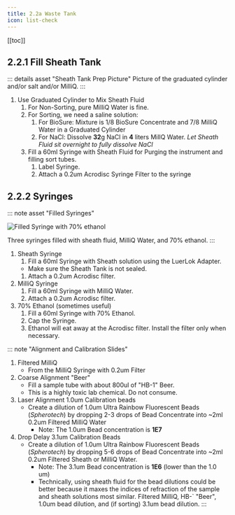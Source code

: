 ```yaml
---
title: 2.2a Waste Tank
icon: list-check
---
```


<!-- filename: /docs/influx-flight/ifm-02-fluidics/ifm-02p00-preflight.md -->

<!-- Reference Links -->
<!-- Usage -->
<!-- [img-label]: ./assets/filename.png -->
<!-- ![Caption Text][img-label] -->
<!-- Assets -->

<!-- URLs -->

<!-- End Ref Links -->


[[toc]]


## 2.2.1 Fill Sheath Tank

::: details asset "Sheath Tank Prep Picture"
Picture of the graduated cylinder and/or salt and/or MilliQ.
:::

1. Use Graduated Cylinder to Mix Sheath Fluid
    1. For Non-Sorting, pure MilliQ Water is fine.
    2. For Sorting, we need a saline solution:
        1. For BioSure: Mixture is 1/8 BioSure Concentrate and 7/8 MilliQ Water in a Graduated Cylinder
        2. For NaCl: Dissolve **32**g NaCl in **4** liters MillQ Water. *Let Sheath Fluid sit overnight to fully dissolve NaCl*
    3. Fill a 60ml Syringe with Sheath Fluid for Purging the instrument and filling sort tubes.
        1. Label Syringe.
        2. Attach a 0.2um Acrodisc Syringe Filter to the syringe




## 2.2.2 Syringes

::: note asset "Filled Syringes"


[img-syringeEtoh]: ./assets/img-02p01-sheath-tanks/ifm-fluidics-064-example-lab-supply-syringe-ethanol.png
![Filled Syringe with 70% ethanol][img-syringeEtoh]

Three syringes filled with sheath fluid, MilliQ Water, and 70% ethanol.
:::


1.  Sheath Syringe
    1.  Fill a 60ml Syringe with Sheath solution using the LuerLok Adapter.
       -   Make sure the Sheath Tank is not sealed.
    1.  Attach a 0.2um Acrodisc filter.
2. MilliQ Syringe
   1.  Fill a 60ml Syringe with MilliQ Water.
   2.  Attach a 0.2um Acrodisc filter.
3. 70% Ethanol (sometimes useful)
   1.  Fill a 60ml Syringe with 70% Ethanol.
   2.  Cap the Syringe. 
   3. Ethanol will eat away at the Acrodisc filter. Install the filter only when necessary.
   

::: note  "Alignment and Calibration Slides"
1. Filtered MilliQ
    - From the MilliQ Syringe with 0.2um Filter
2. Coarse Alignment "Beer"
    - Fill a sample tube with about 800ul of "HB-1" Beer.
    - This is a highly toxic lab chemical. Do not consume.
3. Laser Alignment 1.0um Calibration beads
    -   Create a dilution of 1.0um Ultra Rainbow Fluorescent Beads (*Spherotech*) by dropping 2-3 drops of Bead Concentrate into ~2ml 0.2um Filtered MilliQ Water
        -   Note: The 1.0um Bead concentration is **1E7**
4. Drop Delay 3.1um Calibration Beads
    -   Create a dilution of 1.0um Ultra Rainbow Fluorescent Beads (*Spherotech*) by dropping 5-6 drops of Bead Concentrate into ~2ml 0.2um Filtered Sheath or MilliQ Water.
        -   Note: The 3.1um Bead concentration is **1E6** (lower than the 1.0 um)
        -   Technically, using sheath fluid for the bead dilutions could be better because it maxes the indices of refraction of the sample and sheath solutions most similar. 
Filtered MilliQ, HB-` "Beer", 1.0um bead dilution, and (if sorting) 3.1um bead dilution.
:::

